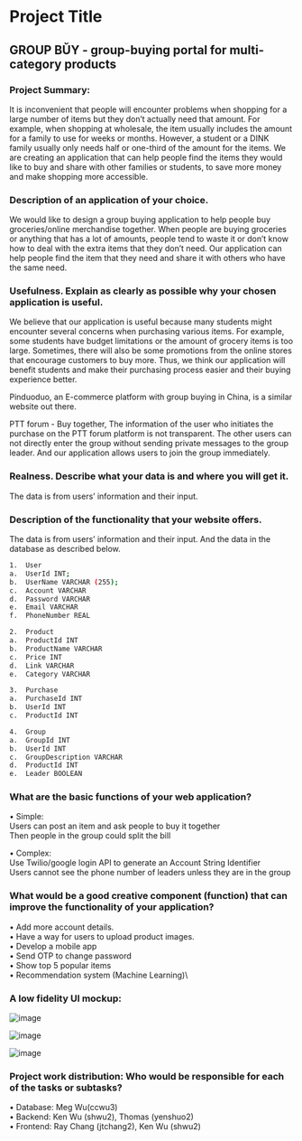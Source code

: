 # Project Title
## GROUP BŬY - group-buying portal for multi-category products

### Project Summary:
It is inconvenient that people will encounter problems when shopping for a large number of items but they don’t actually need that amount. For example, when shopping at wholesale, the item usually includes the amount for a family to use for weeks or months. However, a student or a DINK family usually only needs half or one-third of the amount for the items. We are creating an application that can help people find the items they would like to buy and share with other families or students, to save more money and make shopping more accessible.

### Description of an application of your choice.
We would like to design a group buying application to help people buy groceries/online merchandise together. When people are buying groceries or anything that has a lot of amounts, people tend to waste it or don’t know how to deal with the extra items that they don’t need. Our application can help people find the item that they need and share it with others who have the same need.

### Usefulness. Explain as clearly as possible why your chosen application is useful.
We believe that our application is useful because many students might encounter several concerns when purchasing various items. For example, some students have budget limitations or the amount of grocery items is too large. Sometimes, there will also be some promotions from the online stores that encourage customers to buy more. Thus, we think our application will benefit students and make their purchasing process easier and their buying experience better.

Pinduoduo, an E-commerce platform with group buying in China, is a similar website out there.

PTT forum - Buy together,  The information of the user who initiates the purchase on the PTT forum platform is not transparent. The other users can not directly enter the group without sending private messages to the group leader. And our application allows users to join the group immediately.

### Realness.  Describe what your data is and where you will get it.

The data is from users’ information and their input.

### Description of the functionality that your website offers.

The data is from users’ information and their input. And the data in the database as described below.

```bash
1.	User
a.	UserId INT;
b.	UserName VARCHAR (255);
c.	Account VARCHAR
d.	Password VARCHAR
e.	Email VARCHAR
f.	PhoneNumber REAL

2.	Product
a.	ProductId INT
b.	ProductName VARCHAR
c.	Price INT
d.	Link VARCHAR
e.	Category VARCHAR

3.	Purchase
a.	PurchaseId INT
b.	UserId INT
c.	ProductId INT

4.	Group
a.	GroupId INT
b.	UserId INT
c.	GroupDescription VARCHAR
d.	ProductId INT
e.	Leader BOOLEAN
```

### What are the basic functions of your web application?

•	Simple:\
Users can post an item and ask people to buy it together\
Then people in the group could split the bill

•	Complex:\
Use Twilio/google login API to generate an Account String Identifier\
Users cannot see the phone number of leaders unless they are in the group

### What would be a good creative component (function) that can improve the functionality of your application?
•	Add more account details.\
•	Have a way for users to upload product images.\
•	Develop a mobile app\
•	Send OTP to change password\
•	Show top 5 popular items\
•	Recommendation system (Machine Learning)\

### A low fidelity UI mockup:

![image](https://github-dev.cs.illinois.edu/sp22-cs411/sp22-cs411-team005-MRKT/blob/main/image/img1.jpg "img1")

![image](https://github-dev.cs.illinois.edu/sp22-cs411/sp22-cs411-team005-MRKT/blob/main/image/img2.jpg "img2")

![image](https://github-dev.cs.illinois.edu/sp22-cs411/sp22-cs411-team005-MRKT/blob/main/image/img3.jpg "img3")

### Project work distribution: Who would be responsible for each of the tasks or subtasks?
•	Database: Meg Wu(ccwu3)\
•	Backend: Ken Wu (shwu2), Thomas (yenshuo2)\
•	Frontend: Ray Chang (jtchang2), Ken Wu (shwu2)
